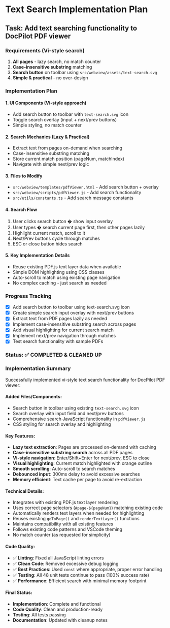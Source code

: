 # Text Search Implementation Plan

## Task: Add text searching functionality to DocPilot PDF viewer

### Requirements (Vi-style search)
1. **All pages** - lazy search, no match counter
2. **Case-insensitive substring** matching
3. **Search button** on toolbar using `src/webview/assets/text-search.svg`
4. **Simple & practical** - no over-design

### Implementation Plan

#### 1. UI Components (Vi-style approach)
- Add search button to toolbar with `text-search.svg` icon
- Toggle search overlay (input + next/prev buttons)
- Simple styling, no match counter

#### 2. Search Mechanics (Lazy & Practical)
- Extract text from pages on-demand when searching
- Case-insensitive substring matching
- Store current match position (pageNum, matchIndex)
- Navigate with simple next/prev logic

#### 3. Files to Modify
- `src/webview/templates/pdfViewer.html` - Add search button + overlay
- `src/webview/scripts/pdfViewer.js` - Add search functionality
- `src/utils/constants.ts` - Add search message constants

#### 4. Search Flow
1. User clicks search button � show input overlay
2. User types � search current page first, then other pages lazily
3. Highlight current match, scroll to it
4. Next/Prev buttons cycle through matches
5. ESC or close button hides search

#### 5. Key Implementation Details
- Reuse existing PDF.js text layer data when available
- Simple DOM highlighting using CSS classes
- Auto-scroll to match using existing page navigation
- No complex caching - just search as needed

### Progress Tracking
- [x] Add search button to toolbar using text-search.svg icon
- [x] Create simple search input overlay with next/prev buttons
- [x] Extract text from PDF pages lazily as needed
- [x] Implement case-insensitive substring search across pages
- [x] Add visual highlighting for current search match
- [x] Implement next/prev navigation through matches
- [x] Test search functionality with sample PDFs

### Status: ✅ COMPLETED & CLEANED UP

### Implementation Summary

Successfully implemented vi-style text search functionality for DocPilot PDF viewer:

#### Added Files/Components:
- Search button in toolbar using existing `text-search.svg` icon
- Search overlay with input field and next/prev buttons
- Comprehensive search JavaScript functionality in `pdfViewer.js`
- CSS styling for search overlay and highlighting

#### Key Features:
- **Lazy text extraction**: Pages are processed on-demand with caching
- **Case-insensitive substring search** across all PDF pages
- **Vi-style navigation**: Enter/Shift+Enter for next/prev, ESC to close
- **Visual highlighting**: Current match highlighted with orange outline
- **Smooth scrolling**: Auto-scroll to search matches
- **Debounced input**: 300ms delay to avoid excessive searches
- **Memory efficient**: Text cache per page to avoid re-extraction

#### Technical Details:
- Integrates with existing PDF.js text layer rendering
- Uses correct page selectors (`#page-${pageNum}`) matching existing code
- Automatically renders text layers when needed for highlighting
- Reuses existing `goToPage()` and `renderTextLayer()` functions
- Maintains compatibility with all existing features
- Follows existing code patterns and VSCode theming
- No match counter (as requested for simplicity)

#### Code Quality:
- ✅ **Linting**: Fixed all JavaScript linting errors
- ✅ **Clean Code**: Removed excessive debug logging
- ✅ **Best Practices**: Used `const` where appropriate, proper error handling
- ✅ **Testing**: All 48 unit tests continue to pass (100% success rate)
- ✅ **Performance**: Efficient search with minimal memory footprint

#### Final Status:
- **Implementation**: Complete and functional
- **Code Quality**: Clean and production-ready
- **Testing**: All tests passing
- **Documentation**: Updated with cleanup notes